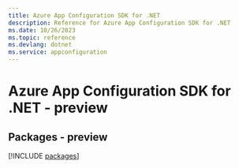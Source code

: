 ```yaml
---
title: Azure App Configuration SDK for .NET
description: Reference for Azure App Configuration SDK for .NET
ms.date: 10/26/2023
ms.topic: reference
ms.devlang: dotnet
ms.service: appconfiguration
---
```

# Azure App Configuration SDK for .NET - preview
## Packages - preview
[!INCLUDE [packages](app-configuration-index.md)]
